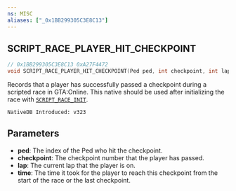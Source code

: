 ```yaml
---
ns: MISC
aliases: ["_0x1BB299305C3E8C13"]
---
```

## SCRIPT_RACE_PLAYER_HIT_CHECKPOINT

```c
// 0x1BB299305C3E8C13 0xA27F4472
void SCRIPT_RACE_PLAYER_HIT_CHECKPOINT(Ped ped, int checkpoint, int lap, int time);
```

Records that a player has successfully passed a checkpoint during a scripted race in GTA:Online. This native should be used after initializing the race with [`SCRIPT_RACE_INIT`](#_0x0A60017F841A54F2).

```
NativeDB Introduced: v323
```

## Parameters
* **ped**: The index of the Ped who hit the checkpoint.
* **checkpoint**: The checkpoint number that the player has passed.
* **lap**: The current lap that the player is on.
* **time**: The time it took for the player to reach this checkpoint from the start of the race or the last checkpoint.